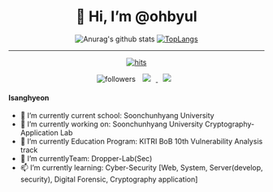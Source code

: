 <div align="center"><h1>👋 Hi, I’m @ohbyul</h1></div>

<div align="center">

![Anurag's github stats](https://github-readme-stats.vercel.app/api?username=isanghyeon&show_icons=true&theme=radical) 
[![TopLangs](https://github-readme-stats.vercel.app/api/top-langs/?username=isanghyeon&layout=compact&theme=dracula)](https://github.com/isanghyeon)
    
<hr/>

[![hits](https://hits.seeyoufarm.com/api/count/incr/badge.svg?url=https%3A%2F%2Fgithub.com%2Fohbyul&count_bg=%237A7A7A&title_bg=%23FFADCC&icon=reverbnation.svg&icon_color=%23FF0000&title=hits&edge_flat=false)](https://hits.seeyoufarm.com)

![followers](https://img.shields.io/github/followers/isanghyeon?style=social)
<a href="https://isanghyeon.github.io/"> <img src="http://img.shields.io/badge/-Tech%20Blog-655ced?style=flat&logo=github&link=https://isanghyeon.github.io/" style="height: auto; margin-left: 10px; margin-right: 10px;" /> </a>
<a href="mailto:cpd995@gmail.com"> <img src="https://img.shields.io/badge/Gmail-d14836?style=flat-square&logo=Gmail&logoColor=white&link=mailto:cpd995@gmail.com" style="height: auto; margin-left: 10px; margin-right: 10px;" /> </a>
</div>


#### Isanghyeon

- 🚌 I’m currently  current school: Soonchunhyang University
- 🔭 I’m currently working on: Soonchunhyang University Cryptography-Application Lab
- 🌱 I’m currently Education Program: KITRI BoB 10th Vulnerability Analysis track 
- 💬 I’m currentlyTeam: Dropper-Lab(Sec)
- 📫 I’m currently learning: Cyber-Security [Web, System, Server(develop, security), Digital Forensic, Cryptography application]

